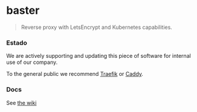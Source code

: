 
# baster

> Reverse proxy with LetsEncrypt and Kubernetes capabilities.


### Estado

We are actively supporting and updating this piece of software for internal use of our company.

To the general public we recommend [Traefik](https://traefik.io/) or [Caddy](https://caddyserver.com/).


### Docs

See [the wiki](https://github.com/altipla-consulting/baster/wiki)
